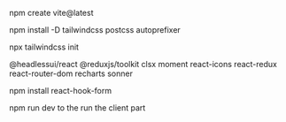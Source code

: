 npm create vite@latest

npm install -D tailwindcss postcss autoprefixer

npx tailwindcss init

@headlessui/react @reduxjs/toolkit clsx moment react-icons react-redux react-router-dom recharts sonner
 
 npm install react-hook-form

npm run dev to the run the client part